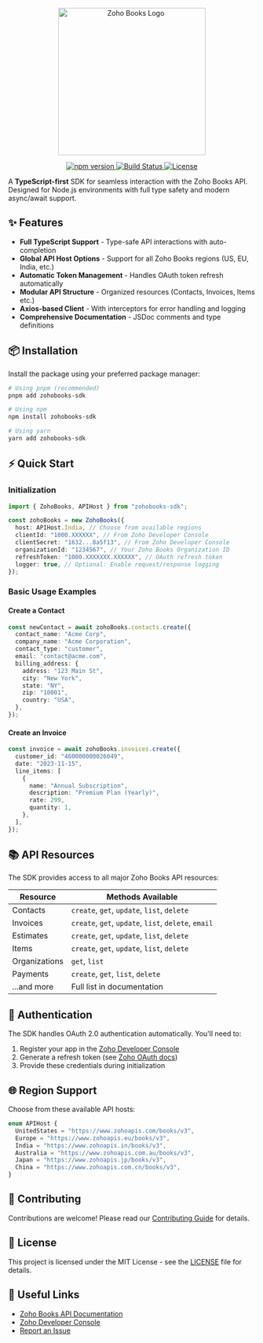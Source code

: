 <p align="center">
  <img src="https://www.zoho.com/books/images/new/books-product-logo-black.svg" alt="Zoho Books Logo" width="300"/>
</p>

<p align="center">
  <a href="https://www.npmjs.com/package/zohobooks-sdk">
    <img src="https://img.shields.io/npm/v/zohobooks-sdk.svg" alt="npm version">
  </a>
  <a href="https://github.com/Satyam-2001/Zohobooks-SDK/actions">
    <img src="https://github.com/Satyam-2001/Zohobooks-SDK/workflows/CI/badge.svg" alt="Build Status">
  </a>
  <a href="https://opensource.org/licenses/MIT">
    <img src="https://img.shields.io/badge/License-MIT-blue.svg" alt="License">
  </a>
</p>

A **TypeScript-first** SDK for seamless interaction with the Zoho Books API. Designed for Node.js environments with full type safety and modern async/await support.

## ✨ Features

- **Full TypeScript Support** - Type-safe API interactions with auto-completion
- **Global API Host Options** - Support for all Zoho Books regions (US, EU, India, etc.)
- **Automatic Token Management** - Handles OAuth token refresh automatically
- **Modular API Structure** - Organized resources (Contacts, Invoices, Items etc.)
- **Axios-based Client** - With interceptors for error handling and logging
- **Comprehensive Documentation** - JSDoc comments and type definitions

## 📦 Installation

Install the package using your preferred package manager:

```bash
# Using pnpm (recommended)
pnpm add zohobooks-sdk

# Using npm
npm install zohobooks-sdk

# Using yarn
yarn add zohobooks-sdk
```

## ⚡ Quick Start

### Initialization

```typescript
import { ZohoBooks, APIHost } from "zohobooks-sdk";

const zohoBooks = new ZohoBooks({
  host: APIHost.India, // Choose from available regions
  clientId: "1000.XXXXXX", // From Zoho Developer Console
  clientSecret: "1632...8a5f13", // From Zoho Developer Console
  organizationId: "1234567", // Your Zoho Books Organization ID
  refreshToken: "1000.XXXXXXX.XXXXXX", // OAuth refresh token
  logger: true, // Optional: Enable request/response logging
});
```

### Basic Usage Examples

#### Create a Contact

```typescript
const newContact = await zohoBooks.contacts.create({
  contact_name: "Acme Corp",
  company_name: "Acme Corporation",
  contact_type: "customer",
  email: "contact@acme.com",
  billing_address: {
    address: "123 Main St",
    city: "New York",
    state: "NY",
    zip: "10001",
    country: "USA",
  },
});
```

#### Create an Invoice

```typescript
const invoice = await zohoBooks.invoices.create({
  customer_id: "460000000026049",
  date: "2023-11-15",
  line_items: [
    {
      name: "Annual Subscription",
      description: "Premium Plan (Yearly)",
      rate: 299,
      quantity: 1,
    },
  ],
});
```

## 📚 API Resources

The SDK provides access to all major Zoho Books API resources:

| Resource      | Methods Available                                    |
| ------------- | ---------------------------------------------------- |
| Contacts      | `create`, `get`, `update`, `list`, `delete`          |
| Invoices      | `create`, `get`, `update`, `list`, `delete`, `email` |
| Estimates     | `create`, `get`, `update`, `list`, `delete`          |
| Items         | `create`, `get`, `update`, `list`, `delete`          |
| Organizations | `get`, `list`                                        |
| Payments      | `create`, `get`, `list`, `delete`                    |
| ...and more   | Full list in documentation                           |

## 🔐 Authentication

The SDK handles OAuth 2.0 authentication automatically. You'll need to:

1. Register your app in the [Zoho Developer Console](https://api-console.zoho.com)
2. Generate a refresh token (see [Zoho OAuth docs](https://www.zoho.com/books/api/v3/#oauth))
3. Provide these credentials during initialization

## 🌐 Region Support

Choose from these available API hosts:

```typescript
enum APIHost {
  UnitedStates = "https://www.zohoapis.com/books/v3",
  Europe = "https://www.zohoapis.eu/books/v3",
  India = "https://www.zohoapis.in/books/v3",
  Australia = "https://www.zohoapis.com.au/books/v3",
  Japan = "https://www.zohoapis.jp/books/v3",
  China = "https://www.zohoapis.com.cn/books/v3",
}
```

## 🤝 Contributing

Contributions are welcome! Please read our [Contributing Guide](CONTRIBUTING.md) for details.

## 📜 License

This project is licensed under the MIT License - see the [LICENSE](LICENSE) file for details.

## 🔗 Useful Links

- [Zoho Books API Documentation](https://www.zoho.com/books/api/v3/)
- [Zoho Developer Console](https://api-console.zoho.com)
- [Report an Issue](https://github.com/Satyam-2001/Zohobooks-SDK/issues)
